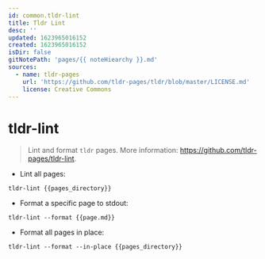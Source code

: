 ```yaml
---
id: common.tldr-lint
title: Tldr Lint
desc: ''
updated: 1623965016152
created: 1623965016152
isDir: false
gitNotePath: 'pages/{{ noteHiearchy }}.md'
sources:
  - name: tldr-pages
    url: 'https://github.com/tldr-pages/tldr/blob/master/LICENSE.md'
    license: Creative Commons
---
```

# tldr-lint

> Lint and format `tldr` pages.
> More information: <https://github.com/tldr-pages/tldr-lint>.

- Lint all pages:

`tldr-lint {{pages_directory}}`

- Format a specific page to stdout:

`tldr-lint --format {{page.md}}`

- Format all pages in place:

`tldr-lint --format --in-place {{pages_directory}}`

